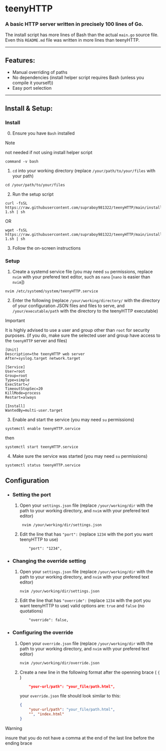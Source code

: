 # teenyHTTP

### A basic HTTP server written in precisely 100 lines of Go.

The install script has more lines of Bash than the actual `main.go` source file. Even this `README.md` file was written in more lines than teenyHTTP.

---

## Features:

- Manual overriding of paths
- No dependencies (install helper script requires Bash (unless you compile it yourself))
- Easy port selection

---

## Install & Setup:

### Install

0) Ensure you have `Bash` installed
> [!NOTE]
> not needed if not using install helper script

```shell
command -v bash
```

1) `cd` into your working directory
    (replace `/your/path/to/your/files` with your path)
```shell
cd /your/path/to/your/files
```

2) Run the setup script
```shell
curl -fsSL https://raw.githubusercontent.com/supraboy981322/teenyHTTP/main/install-1.sh | sh
```
OR  
```shell
wget -fsSL https://raw.githubusercontent.com/supraboy981322/teenyHTTP/main/install-1.sh | sh
```

3) Follow the on-screen instructions


### Setup

1) Create a systemd service file
    (you may need `su` permissions, replace `nvim` with your prefered text editor, such as `nano` [`nano` is easier than `nvim`])
```shell
nvim /etc/systemd/system/teenyHTTP.service
```

2) Enter the following
    (replace `/your/working/directory/` with the directory of your configuration JSON files and files to serve, and `/your/executable/path` with the directory to the teenyHTTP executable)
> [!IMPORTANT]
> It is highly advised to use a user and group other than `root` for security purposes.
> (if you do, make sure the selected user and group have access to the `teenyHTTP` server and files)
```
[Unit]
Description=the teenyHTTP web server
After=syslog.target network.target

[Service]
User=root
Group=root
Type=simple
ExecStart=/
TimeoutStopSec=20
KillMode=process
Restart=always

[Install]
WantedBy=multi-user.target
```

3) Enable and start the service (you may need `su` permissions)
```shell
systemctl enable teenyHTTP.service
```
then
```shell
systemctl start teenyHTTP.service
```

4) Make sure the service was started (you may need `su` permissions)
```shell
systemctl status teenyHTTP.service
```

## Configuration

- ### Setting the port
  
    1) Open your `settings.json` file
        (replace `/your/working/dir` with the path to your working directory, and `nvim` with your prefered text editor)

       ```shell
        nvim /your/working/dir/settings.json
        ```
       
    3) Edit the line that has `"port":`
        (replace `1234` with the port you want teenyHTTP to use)
        ```
            "port": "1234",
        ```
        
- ### Changing the override setting

    1) Open your `settings.json` file
        (replace `/your/working/dir` with the path to your working directory, and `nvim` with your prefered text editor)
        ```shell
        nvim /your/working/dir/settings.json
        ```
        
    2) Edit the line that has `"override":`
        (replace `1234` with the port you want teenyHTTP to use)
        valid options are:  `true` and `false` (no quotations)
        ```
            "override": false,
        ```
        
- ### Configuring the override

    1) Open your `override.json` file
        (replace `/your/working/dir` with the path to your working directory, and `nvim` with your prefered text editor)
        ```shell
        nvim /your/working/dir/override.json
        ```
        
    2) Create a new line in the following format after the openning brace ( `{` )
        ```JSON
            "your-url/path": "your_file/path.html",
        ```
        your `override.json` file should look similar to this:
        ```JSON
        {
            "your-url/path": "your_file/path.html",
            "", "index.html"
        }
        ```
        
> [!WARNING]
> insure that you do not have a comma at the end of the last line before the ending brace